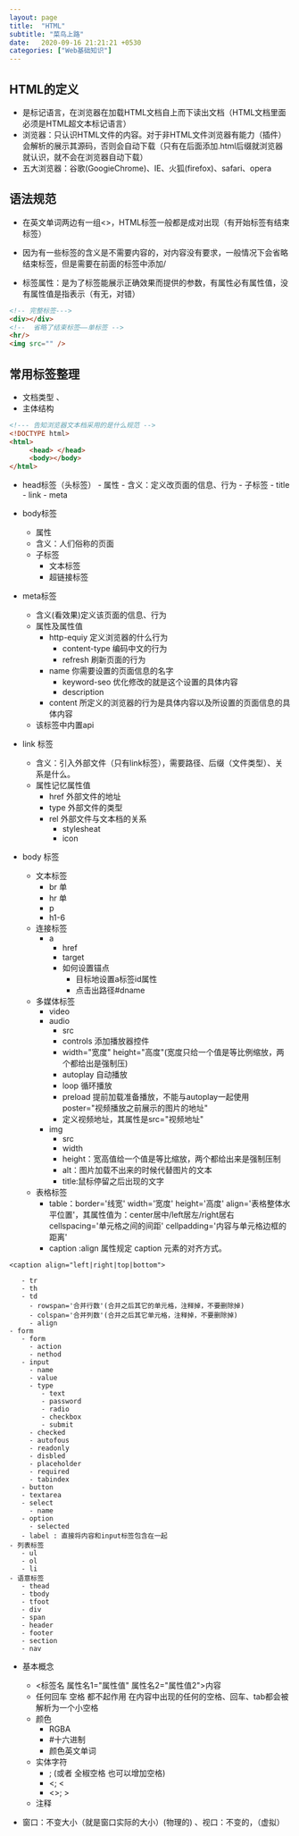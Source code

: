 ```yaml
---
layout: page
title:  "HTML"
subtitle: "菜鸟上路"
date:   2020-09-16 21:21:21 +0530
categories: ["Web基础知识"]
---
```


## HTML的定义
- 是标记语言，在浏览器在加载HTML文档自上而下读出文档（HTML文档里面必须是HTML超文本标记语言）
- 浏览器：只认识HTML文件的内容。对于非HTML文件浏览器有能力（插件）会解析的展示其源码，否则会自动下载（只有在后面添加.html后缀就浏览器就认识，就不会在浏览器自动下载）
- 五大浏览器：谷歌(GoogieChrome)、IE、火狐(firefox)、safari、opera

## 语法规范
- 在英文单词两边有一组<>，HTML标签一般都是成对出现（有开始标签有结束标签）
- 因为有一些标签的含义是不需要内容的，对内容没有要求，一般情况下会省略结束标签，但是需要在前面的标签中添加/

- 标签属性：是为了标签能展示正确效果而提供的参数，有属性必有属性值，没有属性值是指表示（有无，对错）


``` html
<!-- 完整标签--->
<div></div>
<!--  省略了结束标签——单标签 -->
<hr/>
<img src="" />
```


## 常用标签整理

- <!DOCTYPE  html>文档类型  、 <html>
- 主体结构

```html
<!--- 告知浏览器文本档采用的是什么规范 -->
<!DOCTYPE html> 
<html>
     <head> </head>
     <body></body>
</html>

```

- head标签（头标签）
      - 属性
      - 含义：定义改页面的信息、行为
      - 子标签
         - title
         - link
         - meta
- body标签
     - 属性
     - 含义：人们俗称的页面
     - 子标签
         - 文本标签
         - 超链接标签
- meta标签
     - 含义(看效果)定义该页面的信息、行为
     - 属性及属性值 
        - http-equiy 定义浏览器的什么行为
          - content-type 编码中文的行为
          - refresh 刷新页面的行为
        - name 你需要设置的页面信息的名字
          - keyword-seo 优化修改的就是这个设置的具体内容
          - description
        - content 所定义的浏览器的行为是具体内容以及所设置的页面信息的具体内容
     - 该标签中内置api 
- link 标签
     - 含义：引入外部文件（只有link标签），需要路径、后缀（文件类型）、关系是什么。
     - 属性记忆属性值
        - href 外部文件的地址
        - type 外部文件的类型
        - rel 外部文件与文本档的关系
          - stylesheat
          - icon

- body 标签
    - 文本标签
      - br 单
      - hr 单
      - p
      - h1-6
    - 连接标签
      - a
        - href
        - target
        - 如何设置锚点
          - 目标地设置a标签id属性
          - 点击出路径#dname
    - 多媒体标签
       - video
       - audio
          - src
          - controls 添加播放器控件
          - width="宽度" height="高度"(宽度只给一个值是等比例缩放，两个都给出是强制压)
          - autoplay 自动播放
          - loop 循环播放
          - preload 提前加载准备播放，不能与autoplay一起使用 poster="视频播放之前展示的图片的地址"
          - 定义视频地址，其属性是src="视频地址"
       - img
          - src
          - width
          - height：宽高值给一个值是等比缩放，两个都给出来是强制压制
          - alt：图片加载不出来的时候代替图片的文本
          - title:鼠标停留之后出现的文字
    - 表格标签
       - table：border='线宽' width='宽度' height='高度' align='表格整体水平位置'，其属性值为：center居中/left居左/right居右 cellspacing='单元格之间的间距' cellpadding='内容与单元格边框的距离'
       - caption :align 属性规定 caption 元素的对齐方式。
```语法
<caption align="left|right|top|bottom">
```
       - tr
       - th
       - td
         - rowspan='合并行数'(合并之后其它的单元格，注释掉，不要删除掉)
         - colspan='合并列数'(合并之后其它单元格，注释掉，不要删除掉)
         - align
    - form
       - form
         - action
         - nethod
       - input
         - name
         - value
         - type
            - text
            - password
            - radio
            - checkbox
            - submit
         - checked
         - autofous
         - readonly
         - disbled
         - placeholder
         - required
         - tabindex
       - button
       - textarea
       - select
         - name
       - option
         - selected
       - label : 直接将内容和input标签包含在一起
    - 列表标签
       - ul
       - ol
       - li
    - 语意标签
       - thead
       - tbody
       - tfoot
       - div
       - span
       - header
       - footer
       - section
       - nav
- 基本概念
    - <标签名 属性名1="属性值" 属性名2="属性值2">内容
    - 任何回车 空格 都不起作用 在内容中出现的任何的空格、回车、tab都会被解析为一个小空格
    - 颜色
       - RGBA
       - #十六进制
       - 颜色英文单词
    - 实体字符
       - ; (或者 全椒空格 也可以增加空格)
       - <; <
       - <>; >
    - 注释



- 窗口：不变大小（就是窗口实际的大小）(物理的) 、视口：不变的，（虚拟）
